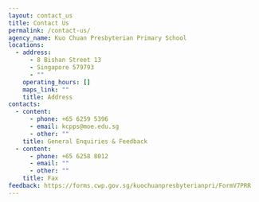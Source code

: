 ```yaml
---
layout: contact_us
title: Contact Us
permalink: /contact-us/
agency_name: Kuo Chuan Presbyterian Primary School
locations:
  - address:
      - 8 Bishan Street 13
      - Singapore 579793
      - ""
    operating_hours: []
    maps_link: ""
    title: Address
contacts:
  - content:
      - phone: +65 6259 5396
      - email: kcpps@moe.edu.sg
      - other: ""
    title: General Enquiries & Feedback
  - content:
      - phone: +65 6258 8012
      - email: ""
      - other: ""
    title: Fax
feedback: https://forms.cwp.gov.sg/kuochuanpresbyterianpri/FormV7PRR
---
```


